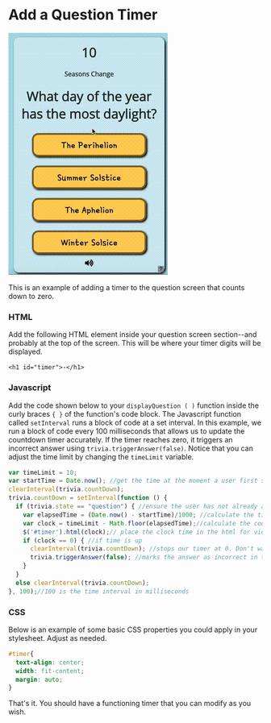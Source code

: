 # Add a Question Timer

![](../../.gitbook/assets/countdown%20%281%29.gif)

This is an example of adding a timer to the question screen that counts down to zero.

### HTML

Add the following HTML element inside your question screen section--and probably at the top of the screen. This will be where your timer digits will be displayed.

```markup
<h1 id="timer">-</h1>
```

### Javascript

Add the code shown below to your `displayQuestion ( )` function inside the curly braces `{ }` of the function's code block. The Javascript function called `setInterval` runs a block of code at a set interval. In this example, we run a block of code every 100 milliseconds that allows us to update the countdown timer accurately. If the timer reaches zero, it triggers an incorrect answer using `trivia.triggerAnswer(false)`. Notice that you can adjust the time limit by changing the `timeLimit` variable.

```javascript
var timeLimit = 10;
var startTime = Date.now(); //get the time at the moment a user first sees the question
clearInterval(trivia.countDown);
trivia.countDown = setInterval(function () {
  if (trivia.state == "question") { //ensure the user has not already answered
    var elapsedTime = (Date.now() - startTime)/1000; //calculate the time elapsed
    var clock = timeLimit - Math.floor(elapsedTime);//calculate the countdown w/o decimals
    $('#timer').html(clock);// place the clock time in the html for viewing
    if (clock == 0) { //if time is up
      clearInterval(trivia.countDown); //stops our timer at 0. Don't want -1 ...
      trivia.triggerAnswer(false); //marks the answer as incorrect in trivia library
    }
  }
  else clearInterval(trivia.countDown);
}, 100);//100 is the time interval in milliseconds
```

### CSS

Below is an example of some basic CSS properties you could apply in your stylesheet. Adjust as needed.

```css
#timer{
  text-align: center;
  width: fit-content;
  margin: auto;
}
```

That's it. You should have a functioning timer that you can modify as you wish.

